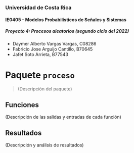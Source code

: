 ### Universidad de Costa Rica
#### IE0405 - Modelos Probabilísticos de Señales y Sistemas
##### Proyecto 4: Procesos aleatorios (segundo ciclo del 2022)

- Daymer Alberto Vargas Vargas, C08286
- Fabricio Jose Arguijo Cantillo, B70645
- Jafet Soto Arrieta, B77543

# Paquete `proceso`

> (Descripción del paquete)

## Funciones

(Descripción de las salidas y entradas de cada función)

## Resultados

(Descripción y análisis de resultados)